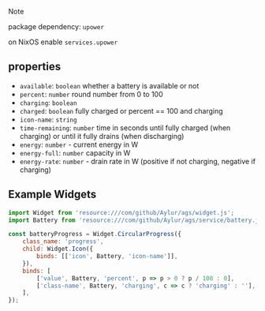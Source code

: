 > [!NOTE]  
> package dependency: `upower`
> 
> on NixOS enable `services.upower` 

## properties
* `available`: `boolean` whether a battery is available or not
* `percent`: `number` round number from 0 to 100
* `charging`: `boolean`
* `charged`: `boolean` fully charged or percent == 100 and charging
* `icon-name`: `string`
* `time-remaining`: `number` time in seconds until fully charged (when charging) or until it fully drains (when discharging)
* `energy`: `number` - current energy in W
* `energy-full`: `number` capacity in W
* `energy-rate`: `number` - drain rate in W (positive if not charging, negative if charging)

## Example Widgets
```js
import Widget from 'resource:///com/github/Aylur/ags/widget.js';
import Battery from 'resource:///com/github/Aylur/ags/service/battery.js';

const batteryProgress = Widget.CircularProgress({
    class_name: 'progress',
    child: Widget.Icon({
        binds: [['icon', Battery, 'icon-name']],
    }),
    binds: [
        ['value', Battery, 'percent', p => p > 0 ? p / 100 : 0],
        ['class-name', Battery, 'charging', c => c ? 'charging' : ''],
    ],
});
```

